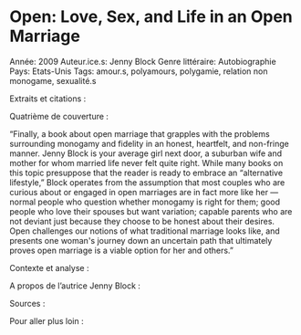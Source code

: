 # Open: Love, Sex, and Life in an Open Marriage

Année: 2009
Auteur.ice.s: Jenny Block
Genre littéraire: Autobiographie
Pays: Etats-Unis
Tags: amour.s, polyamours, polygamie, relation non monogame, sexualité.s

Extraits et citations : 

Quatrième de couverture : 

“Finally, a book about open marriage that grapples with the problems surrounding monogamy and fidelity in an honest, heartfelt, and non-fringe manner. Jenny Block is your average girl next door, a suburban wife and mother for whom married life never felt quite right. While many books on this topic presuppose that the reader is ready to embrace an “alternative lifestyle,” Block operates from the assumption that most couples who are curious about or engaged in open marriages are in fact more like her — normal people who question whether monogamy is right for them; good people who love their spouses but want variation; capable parents who are not deviant just because they choose to be honest about their desires. Open challenges our notions of what traditional marriage looks like, and presents one woman's journey down an uncertain path that ultimately proves open marriage is a viable option for her and others.”

Contexte et analyse : 

A propos de l’autrice Jenny Block : 

Sources : 

Pour aller plus loin :